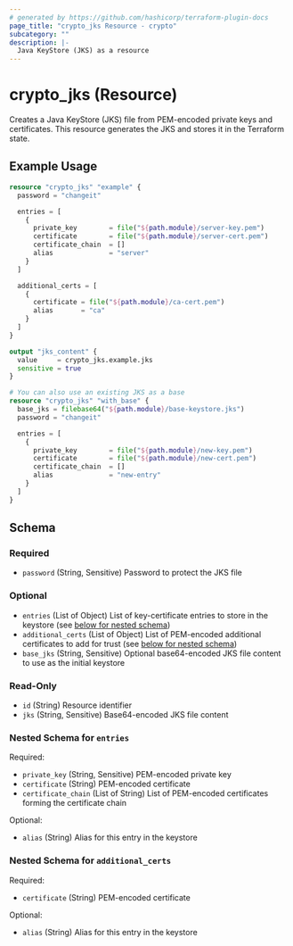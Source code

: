 ```yaml
---
# generated by https://github.com/hashicorp/terraform-plugin-docs
page_title: "crypto_jks Resource - crypto"
subcategory: ""
description: |-
  Java KeyStore (JKS) as a resource
---
```


# crypto_jks (Resource)

Creates a Java KeyStore (JKS) file from PEM-encoded private keys and certificates. This resource generates the JKS and stores it in the Terraform state.

## Example Usage

```terraform
resource "crypto_jks" "example" {
  password = "changeit"

  entries = [
    {
      private_key        = file("${path.module}/server-key.pem")
      certificate        = file("${path.module}/server-cert.pem")
      certificate_chain  = []
      alias              = "server"
    }
  ]

  additional_certs = [
    {
      certificate = file("${path.module}/ca-cert.pem")
      alias       = "ca"
    }
  ]
}

output "jks_content" {
  value     = crypto_jks.example.jks
  sensitive = true
}

# You can also use an existing JKS as a base
resource "crypto_jks" "with_base" {
  base_jks = filebase64("${path.module}/base-keystore.jks")
  password = "changeit"

  entries = [
    {
      private_key        = file("${path.module}/new-key.pem")
      certificate        = file("${path.module}/new-cert.pem")
      certificate_chain  = []
      alias              = "new-entry"
    }
  ]
}
```

## Schema

### Required

- `password` (String, Sensitive) Password to protect the JKS file

### Optional

- `entries` (List of Object) List of key-certificate entries to store in the keystore (see [below for nested schema](#nestedatt--entries))
- `additional_certs` (List of Object) List of PEM-encoded additional certificates to add for trust (see [below for nested schema](#nestedatt--additional_certs))
- `base_jks` (String, Sensitive) Optional base64-encoded JKS file content to use as the initial keystore

### Read-Only

- `id` (String) Resource identifier
- `jks` (String, Sensitive) Base64-encoded JKS file content

<a id="nestedatt--entries"></a>
### Nested Schema for `entries`

Required:

- `private_key` (String, Sensitive) PEM-encoded private key
- `certificate` (String) PEM-encoded certificate
- `certificate_chain` (List of String) List of PEM-encoded certificates forming the certificate chain

Optional:

- `alias` (String) Alias for this entry in the keystore

<a id="nestedatt--additional_certs"></a>
### Nested Schema for `additional_certs`

Required:

- `certificate` (String) PEM-encoded certificate

Optional:

- `alias` (String) Alias for this entry in the keystore
